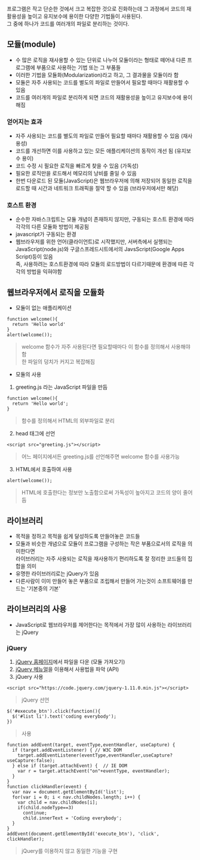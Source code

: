 프로그램은 작고 단순한 것에서 크고 복잡한 것으로 진화하는데 그 과정에서 코드의 재활용성을 높이고 유지보수에 용이한 다양한 기법들이 사용된다.<br/>그 중에 하나가 코드를 여러개의 파일로 분리하는 것이다.

## 모듈(module)
- 수 많은 로직을 재사용할 수 있는 단위로 나누어 모듈이라는 형태로 떼어내 다른 프로그램에 부품으로 사용하는 기법 또는 그 부품들
- 이러한 기법을 모듈화(Modularization)라고 하고, 그 결과물을 모듈이라 함
- 모듈은 자주 사용되는 코드를 별도의 파일로 만들어서 필요할 때마다 재활용할 수 있음
- 코드를 여러개의 파일로 분리하게 되면 코드의 재활용성을 높이고 유지보수에 용이해짐


### 얻어지는 효과
- 자주 사용되는 코드를 별도의 파일로 만들어 필요할 때마다 재활용할 수 있음 (재사용성)
- 코드를 개선하면 이를 사용하고 있는 모든 애플리케이션의 동작이 개선 됨 (유지보수 용이)
- 코드 수정 시 필요한 로직을 빠르게 찾을 수 있음 (가독성)
- 필요한 로직만을 로드해서 메모리의 낭비를 줄일 수 있음
- 한번 다운로드 된 모듈(JavaScript)은 웹브라우저에 의해 저장되어 동일한 로직을 로드할 때 시간과 네트워크 트래픽을 절약 할 수 있음 (브라우저에서만 해당)


### 호스트 환경
- 순수한 자바스크립트는 모듈 개념이 존재하지 않지만, 구동되는 호스트 환경에 따라 각각의 다른 모듈화 방법이 제공됨
- javascript가 구동되는 환경
- 웹브라우저를 위한 언어(클라이언트)로 시작했지만, 서버측에서 실행되는 JavaScript(node.js)와 구글스프레드시트에서의 JavsScript(Google Apps Script)등이 있음<br/>즉, 사용하려는 호스트환경에 따라 모듈의 로드방법이 다르기때문에 환경에 따른 각각의 방법을 익혀야함


## 웹브라우저에서 로직을 모듈화
- 모듈이 없는 애플리케이션
```
function welcome(){
  return 'Hello world'
}
alert(welcome());
```
> welcome 함수가 자주 사용된다면 필요할때마다 이 함수를 정의해서 사용해야 함<br/>한 파일의 덩치가 커지고 복잡해짐

- 모듈의 사용
1. greeting.js 라는 JavaScript 파일을 만듬
```
function welcome(){
  return 'Hello world';
}
```
> 함수를 정의해서 HTML의 외부파일로 분리

2. head 태그에 선언
```
<script src="greeting.js"></script>
```
> 어느 페이지에서든 greeting.js를 선언해주면 welcome 함수를 사용가능

3. HTML에서 호출하여 사용
```
alert(welcome());
```
> HTML에 호출한다는 정보만 노출함으로써 가독성이 높아지고 코드의 양이 줄어듬


## 라이브러리
- 목적을 정하고 목적을 쉽게 달성하도록 만들어놓은 코드들
- 모듈과 비슷한 개념으로 모듈이 프로그램을 구성하는 작은 부품으로서의 로직을 의미한다면<br/>라이브러리는 자주 사용되는 로직을 재사용하기 편리하도록 잘 정리한 코드들의 집합을 의미
- 유명한 라이브러리로는 jQuery가 있음
- 다른사람이 이미 만들어 놓은 부품으로 조립해서 만들어 가는것이 소프트웨어를 만드는 '기본중의 기본'


## 라이브러리의 사용
- JavaScript로 웹브라우저를 제어한다는 목적에서 가장 많이 사용하는 라이브러리는 jQuery

### jQuery
1. [jQuery 홈페이지](http://jquery.com/)에서 파일을 다운 (모듈 가져오기)
2. [jQuery 메뉴얼](http://api.jquery.com/)을 이용해서 사용법을 파악 (API)
3. jQuery 사용
```
<script src="https://code.jquery.com/jquery-1.11.0.min.js"></script>
```
> jQuery 선언
```
$('#execute_btn').click(function(){
  $('#list li').text('coding everybody');
})
```
> 사용
```
function addEvent(target, eventType,eventHandler, useCapture) {
  if (target.addEventListener) { // W3C DOM
    target.addEventListener(eventType,eventHandler,useCapture?useCapture:false);
  } else if (target.attachEvent) {  // IE DOM
    var r = target.attachEvent("on"+eventType, eventHandler);
  }
}
function clickHandler(event) {
  var nav = document.getElementById('list');
  for(var i = 0; i < nav.childNodes.length; i++) {
    var child = nav.childNodes[i];
    if(child.nodeType==3)
      continue;
      child.innerText = 'Coding everybody';
  }
}
addEvent(document.getElementById('execute_btn'), 'click', clickHandler);
```
> jQuery를 이용하지 않고 동일한 기능을 구현
